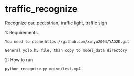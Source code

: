 # traffic_recognize
Recognize car, pedestrian, traffic light, traffic sign


1: Requirements 

	You need to clone https://github.com/xinyu2004/YAD2K.git

	General yolo.h5 file, than copy to model_data directory

2: How to run

	python recognize.py moive/test.mp4